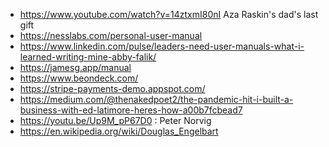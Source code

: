 - https://www.youtube.com/watch?v=14ztxmI80nI Aza Raskin's dad's last gift
- https://nesslabs.com/personal-user-manual
- https://www.linkedin.com/pulse/leaders-need-user-manuals-what-i-learned-writing-mine-abby-falik/
- https://jamesg.app/manual
- https://www.beondeck.com/
- https://stripe-payments-demo.appspot.com/
- https://medium.com/@thenakedpoet2/the-pandemic-hit-i-built-a-business-with-ed-latimore-heres-how-a00b7fcbead7
- https://youtu.be/Up9M_pP67D0 : Peter Norvig
- https://en.wikipedia.org/wiki/Douglas_Engelbart
